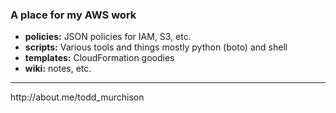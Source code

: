 ### A place for my AWS work

<ul>
 <li> <b>policies:</b>
    JSON policies for IAM, S3, etc.

 <li> <b>scripts:</b>
    Various tools and things mostly python (boto) and shell

 <li> <b>templates:</b>
    CloudFormation goodies

  <li> <b>wiki:</b>
    notes, etc.

  </ul>

<hr>
http://about.me/todd_murchison

